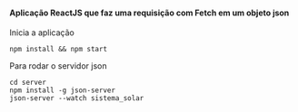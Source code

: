 #### Aplicação ReactJS que faz uma requisição com Fetch em um objeto json

Inicia a aplicação
```
npm install && npm start
```

Para rodar o servidor json
```
cd server 
npm install -g json-server
json-server --watch sistema_solar
```
